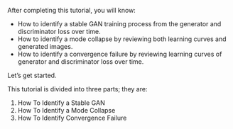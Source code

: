 After completing this tutorial, you will know:
- How to identify a stable GAN training process from the generator and discriminator loss
over time.
- How to identify a mode collapse by reviewing both learning curves and generated images.
- How to identify a convergence failure by reviewing learning curves of generator and
discriminator loss over time.

Let’s get started.

This tutorial is divided into three parts; they are:
1. How To Identify a Stable GAN
2. How To Identify a Mode Collapse
3. How To Identify Convergence Failure
